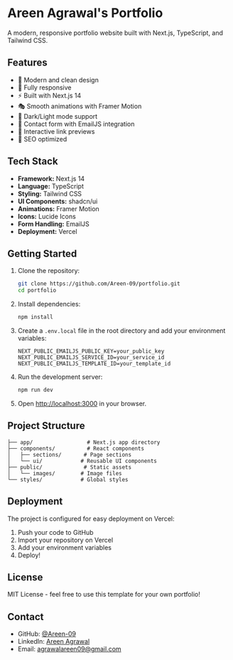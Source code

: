 # Areen Agrawal's Portfolio

A modern, responsive portfolio website built with Next.js, TypeScript, and Tailwind CSS.

## Features

- 🎨 Modern and clean design
- 📱 Fully responsive
- ⚡ Built with Next.js 14
- 🎭 Smooth animations with Framer Motion
- 🌙 Dark/Light mode support
- 📝 Contact form with EmailJS integration
- 🔗 Interactive link previews
- 🎯 SEO optimized

## Tech Stack

- **Framework:** Next.js 14
- **Language:** TypeScript
- **Styling:** Tailwind CSS
- **UI Components:** shadcn/ui
- **Animations:** Framer Motion
- **Icons:** Lucide Icons
- **Form Handling:** EmailJS
- **Deployment:** Vercel

## Getting Started

1. Clone the repository:
   ```bash
   git clone https://github.com/Areen-09/portfolio.git
   cd portfolio
   ```

2. Install dependencies:
   ```bash
   npm install
   ```

3. Create a `.env.local` file in the root directory and add your environment variables:
   ```
   NEXT_PUBLIC_EMAILJS_PUBLIC_KEY=your_public_key
   NEXT_PUBLIC_EMAILJS_SERVICE_ID=your_service_id
   NEXT_PUBLIC_EMAILJS_TEMPLATE_ID=your_template_id
   ```

4. Run the development server:
   ```bash
   npm run dev
   ```

5. Open [http://localhost:3000](http://localhost:3000) in your browser.

## Project Structure

```
├── app/                 # Next.js app directory
├── components/          # React components
│   ├── sections/       # Page sections
│   └── ui/            # Reusable UI components
├── public/             # Static assets
│   └── images/        # Image files
└── styles/            # Global styles
```

## Deployment

The project is configured for easy deployment on Vercel:

1. Push your code to GitHub
2. Import your repository on Vercel
3. Add your environment variables
4. Deploy!

## License

MIT License - feel free to use this template for your own portfolio!

## Contact

- GitHub: [@Areen-09](https://github.com/Areen-09)
- LinkedIn: [Areen Agrawal](https://www.linkedin.com/in/areen-agrawal-523307250/)
- Email: agrawalareen09@gmail.com 